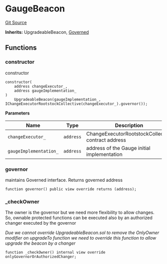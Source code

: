 # GaugeBeacon

[Git Source](https://github.com/RootstockCollective/collective-rewards-sc/blob/7c67f35acfa1cb5c5c14389ab0b33fdb67194a5c/src/gauge/GaugeBeacon.sol)

**Inherits:** UpgradeableBeacon, [Governed](/src/governance/Governed.sol/abstract.Governed.md)

## Functions

### constructor

constructor

```solidity
constructor(
    address changeExecutor_,
    address gaugeImplementation_
)
    UpgradeableBeacon(gaugeImplementation_, IChangeExecutorRootstockCollective(changeExecutor_).governor());
```

**Parameters**

| Name                   | Type      | Description                                        |
| ---------------------- | --------- | -------------------------------------------------- |
| `changeExecutor_`      | `address` | ChangeExecutorRootstockCollective contract address |
| `gaugeImplementation_` | `address` | address of the Gauge initial implementation        |

### governor

maintains Governed interface. Returns governed address

```solidity
function governor() public view override returns (address);
```

### \_checkOwner

The owner is the governor but we need more flexibility to allow changes. So, ownable protected functions can be executed
also by an authorized changer executed by the governor

_Due we cannot override UpgradeableBeacon.sol to remove the OnlyOwner modifier on upgradeTo function we need to override
this function to allow upgrade the beacon by a changer_

```solidity
function _checkOwner() internal view override onlyGovernorOrAuthorizedChanger;
```

